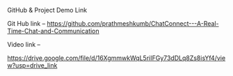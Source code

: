 GitHub & Project Demo Link

Git Hub link –
https://github.com/prathmeshkumb/ChatConnect---A-Real-Time-Chat-and-Communication

Video link –

https://drive.google.com/file/d/16XgmmwkWqL5riIFGy73dDLq8Zs8isYf4/view?usp=drive_link

